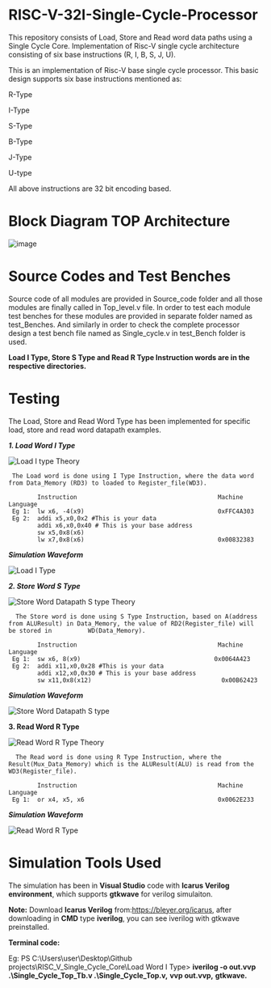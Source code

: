 # RISC-V-32I-Single-Cycle-Processor
This repository consists of Load, Store and Read word data paths using a Single Cycle Core.
Implementation of Risc-V single cycle architecture consisting of six base instructions (R, I, B, S, J, U). 

This is an implementation of Risc-V base single cycle processor. This basic design supports six base instructions mentioned as:

R-Type

I-Type

S-Type

B-Type

J-Type

U-type

All above instructions are 32 bit encoding based.

# Block Diagram TOP Architecture

![image](https://github.com/user-attachments/assets/5061c045-1118-4efe-8434-62689757d5b9)

# Source Codes and Test Benches

Source code of all modules are provided in Source_code folder and all those modules are finally called in Top_level.v file. In order to test each module test benches for these modules are provided in separate folder named as test_Benches. And similarly in order to check the complete processor design a test bench file named as Single_cycle.v in test_Bench folder is used.

**Load I Type, Store S Type and Read R Type Instruction words are in the respective directories.**

# Testing

The Load, Store and Read Word Type has been implemented for specific load, store and read word datapath examples.

***1. Load Word I Type***

![Load I type Theory](https://github.com/user-attachments/assets/a1ce9a8b-0417-4b88-a0b4-a8900cc0a956)

     The Load word is done using I Type Instruction, where the data word from Data_Memory (RD3) to loaded to Register_file(WD3).

            Instruction                                       Machine Language
     Eg 1:  lw x6, -4(x9)                                     0xFFC4A303
     Eg 2:  addi x5,x0,0x2 #This is your data
            addi x6,x0,0x40 # This is your base address
            sw x5,0x8(x6)
            lw x7,0x8(x6)                                     0x00832383
            
***Simulation Waveform***
    
 ![Load I Type](https://github.com/user-attachments/assets/e984c036-4173-400a-a978-84ca0c8957e9)
 

***2. Store Word S Type***

 ![Store Word Datapath S type Theory](https://github.com/user-attachments/assets/2e6edbbf-6fb4-40ae-b69a-23cbd4da00bc)

      The Store word is done using S Type Instruction, based on A(address from ALUResult) in Data_Memory, the value of RD2(Register_file) will be stored in          WD(Data_Memory). 
      
            Instruction                                       Machine Language
     Eg 1:  sw x6, 8(x9)                                     0x0064A423
     Eg 2:  addi x11,x0,0x28 #This is your data
            addi x12,x0,0x30 # This is your base address
            sw x11,0x8(x12)                                    0x00B62423

***Simulation Waveform***

 ![Store Word Datapath S type](https://github.com/user-attachments/assets/ea5f59ec-25ba-465f-ba11-e7a97bc60e01)
 

**3. Read Word R Type**

 ![Read Word R Type Theory](https://github.com/user-attachments/assets/11bbe502-30bb-4c48-90bb-3110b1188ff5)

      The Read word is done using R Type Instruction, where the Result(Mux_Data_Memory) which is the ALUResult(ALU) is read from the WD3(Register_file).

            Instruction                                       Machine Language
     Eg 1:  or x4, x5, x6                                     0x0062E233

***Simulation Waveform***

 ![Read Word R Type](https://github.com/user-attachments/assets/7b593973-0549-4221-902a-5295abd2b368)

# Simulation Tools Used

The simulation has been in **Visual Studio** code with **Icarus Verilog environment**, which supports **gtkwave** for verilog simulaiton.

**Note:** Download **Icarus Verilog** from:https://bleyer.org/icarus, after downloading in **CMD** type **iverilog**, you can see iverilog with gtkwave preinstalled.

**Terminal code:**

Eg: PS C:\Users\user\Desktop\Github projects\RISC_V_Single_Cycle_Core\Load Word I Type> **iverilog -o out.vvp .\Single_Cycle_Top_Tb.v .\Single_Cycle_Top.v,**
**vvp out.vvp,**
**gtkwave.**

      

      


      
